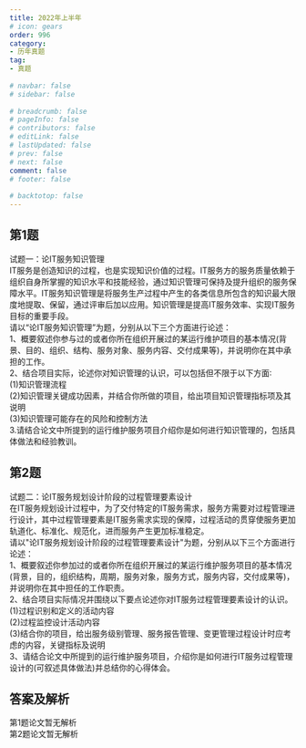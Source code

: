 ```yaml
---  
title: 2022年上半年  
# icon: gears  
order: 996  
category:  
- 历年真题  
tag:  
- 真题  
  
# navbar: false  
# sidebar: false  
  
# breadcrumb: false  
# pageInfo: false  
# contributors: false  
# editLink: false  
# lastUpdated: false  
# prev: false  
# next: false  
comment: false  
# footer: false  
  
# backtotop: false  
---  
```

## 第1题 ##

试题一：论IT服务知识管理  
IT服务是创造知识的过程，也是实现知识价值的过程。IT服务方的服务质量依赖于组织自身所掌握的知识水平和技能经验，通过知识管理可保持及提升组织的服务保障水平。IT服务知识管理是将服务生产过程中产生的各类信息所包含的知识最大限度地提取、保留，通过评审后加以应用。知识管理是提高IT服务效率、实现IT服务目标的重要手段。  
请以“论IT服务知识管理”为题，分别从以下三个方面进行论述：  
1、概要叙述你参与过的或者你所在组织开展过的某运行维护项目的基本情况(背景、目的、组织、结构、服务对象、服务内容、交付成果等)，并说明你在其中承担的工作。  
2、结合项目实际，论述你对知识管理的认识，可以包括但不限于以下方面∶  
(1)知识管理流程  
(2)知识管理关键成功因素，并结合你所做的项目，给出项目知识管理指标项及其说明  
(3)知识管理可能存在的风险和控制方法  
3.请结合论文中所提到的运行维护服务项目介绍你是如何进行知识管理的，包括具体做法和经验教训。  


## 第2题 ##

试题二：论IT服务规划设计阶段的过程管理要素设计  
在IT服务规划设计过程中，为了交付特定的IT服务需求，服务方需要对过程管理进行设计，其中过程管理要素是IT服务需求实现的保障，过程活动的贯穿使服务更加轨道化、标准化、规范化，进而服务产生更加标准稳定。  
请以"论IT服务规划设计阶段的过程管理要素设计"为题，分别从以下三个方面进行论述：  
1、概要叙述你参加过的或者你所在组织开展过的某运行维护服务项目的基本情况(背景，目的，组织结构，周期，服务对象，服务方式，服务内容，交付成果等)，并说明你在其中担任的工作职责。  
2、结合项目实际情况并围绕以下要点论述你对IT服务过程管理要素设计的认识。  
(1)过程识别和定义的活动内容  
(2)过程监控设计活动内容  
(3)结合你的项目，给出服务级别管理、服务报告管理、变更管理过程设计时应考虑的内容，关键指标及说明  
3、请结合论文中所提到的运行维护服务项目，介绍你是如何进行IT服务过程管理设计的(可叙述具体做法)并总结你的心得体会。  
  


## 答案及解析 ##

  

第1题论文暂无解析  
第2题论文暂无解析  

